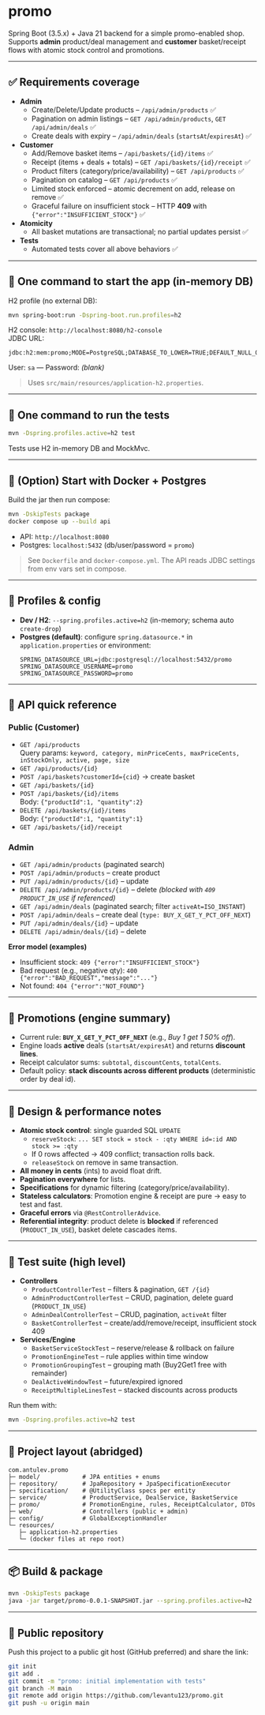 # promo

Spring Boot (3.5.x) + Java 21 backend for a simple promo-enabled shop.  
Supports **admin** product/deal management and **customer** basket/receipt flows with atomic stock control and promotions.

---

## ✅ Requirements coverage

- **Admin**
  - Create/Delete/Update products – `/api/admin/products` ✅
  - Pagination on admin listings – `GET /api/admin/products`, `GET /api/admin/deals` ✅
  - Create deals with expiry – `/api/admin/deals` (`startsAt`/`expiresAt`) ✅
- **Customer**
  - Add/Remove basket items – `/api/baskets/{id}/items` ✅
  - Receipt (items + deals + totals) – `GET /api/baskets/{id}/receipt` ✅
  - Product filters (category/price/availability) – `GET /api/products` ✅
  - Pagination on catalog – `GET /api/products` ✅
  - Limited stock enforced – atomic decrement on add, release on remove ✅
  - Graceful failure on insufficient stock – HTTP **409** with `{"error":"INSUFFICIENT_STOCK"}` ✅
- **Atomicity**
  - All basket mutations are transactional; no partial updates persist ✅
- **Tests**
  - Automated tests cover all above behaviors ✅

---

## 🚀 One command to start the app (in-memory DB)

H2 profile (no external DB):

```bash
mvn spring-boot:run -Dspring-boot.run.profiles=h2
```

H2 console: `http://localhost:8080/h2-console`  
JDBC URL:
```
jdbc:h2:mem:promo;MODE=PostgreSQL;DATABASE_TO_LOWER=TRUE;DEFAULT_NULL_ORDERING=HIGH;DB_CLOSE_DELAY=-1;DB_CLOSE_ON_EXIT=FALSE
```
User: `sa` — Password: *(blank)*

> Uses `src/main/resources/application-h2.properties`.

---

## 🧪 One command to run the tests

```bash
mvn -Dspring.profiles.active=h2 test
```

Tests use H2 in-memory DB and MockMvc.

---

## 🐳 (Option) Start with Docker + Postgres

Build the jar then run compose:

```bash
mvn -DskipTests package
docker compose up --build api
```

- API: `http://localhost:8080`
- Postgres: `localhost:5432` (db/user/password = `promo`)

> See `Dockerfile` and `docker-compose.yml`. The API reads JDBC settings from env vars set in compose.

---

## 🔌 Profiles & config

- **Dev / H2**: `--spring.profiles.active=h2` (in-memory; schema auto `create-drop`)
- **Postgres (default)**: configure `spring.datasource.*` in `application.properties` or environment:
  ```
  SPRING_DATASOURCE_URL=jdbc:postgresql://localhost:5432/promo
  SPRING_DATASOURCE_USERNAME=promo
  SPRING_DATASOURCE_PASSWORD=promo
  ```

---

## 🔑 API quick reference

### Public (Customer)

- `GET /api/products`  
  Query params: `keyword, category, minPriceCents, maxPriceCents, inStockOnly, active, page, size`
- `GET /api/products/{id}`
- `POST /api/baskets?customerId={cid}` → create basket
- `GET /api/baskets/{id}`
- `POST /api/baskets/{id}/items`  
  Body: `{"productId":1, "quantity":2}`
- `DELETE /api/baskets/{id}/items`  
  Body: `{"productId":1, "quantity":1}`
- `GET /api/baskets/{id}/receipt`

### Admin

- `GET /api/admin/products` (paginated search)
- `POST /api/admin/products` – create product
- `PUT /api/admin/products/{id}` – update
- `DELETE /api/admin/products/{id}` – delete *(blocked with `409 PRODUCT_IN_USE` if referenced)*
- `GET /api/admin/deals` (paginated search; filter `activeAt=ISO_INSTANT`)
- `POST /api/admin/deals` – create deal (`type: BUY_X_GET_Y_PCT_OFF_NEXT`)
- `PUT /api/admin/deals/{id}` – update
- `DELETE /api/admin/deals/{id}` – delete

**Error model (examples)**  
- Insufficient stock: `409 {"error":"INSUFFICIENT_STOCK"}`
- Bad request (e.g., negative qty): `400 {"error":"BAD_REQUEST","message":"..."}`  
- Not found: `404 {"error":"NOT_FOUND"}`

---

## 🧠 Promotions (engine summary)

- Current rule: **`BUY_X_GET_Y_PCT_OFF_NEXT`** (e.g., *Buy 1 get 1 50% off*).
- Engine loads **active** deals (`startsAt/expiresAt`) and returns **discount lines**.
- Receipt calculator sums: `subtotal`, `discountCents`, `totalCents`.
- Default policy: **stack discounts across different products** (deterministic order by deal id).

---

## 🧱 Design & performance notes

- **Atomic stock control**: single guarded SQL `UPDATE`  
  - `reserveStock`: `... SET stock = stock - :qty WHERE id=:id AND stock >= :qty`  
  - If 0 rows affected → 409 conflict; transaction rolls back.
  - `releaseStock` on remove in same transaction.
- **All money in cents** (ints) to avoid float drift.
- **Pagination everywhere** for lists.
- **Specifications** for dynamic filtering (category/price/availability).
- **Stateless calculators**: Promotion engine & receipt are pure → easy to test and fast.
- **Graceful errors** via `@RestControllerAdvice`.
- **Referential integrity**: product delete is **blocked** if referenced (`PRODUCT_IN_USE`), basket delete cascades items.

---

## 🧪 Test suite (high level)

- **Controllers**
  - `ProductControllerTest` – filters & pagination, `GET /{id}`
  - `AdminProductControllerTest` – CRUD, pagination, delete guard (`PRODUCT_IN_USE`)
  - `AdminDealControllerTest` – CRUD, pagination, `activeAt` filter
  - `BasketControllerTest` – create/add/remove/receipt, insufficient stock 409
- **Services/Engine**
  - `BasketServiceStockTest` – reserve/release & rollback on failure
  - `PromotionEngineTest` – rule applies within time window
  - `PromotionGroupingTest` – grouping math (Buy2Get1 free with remainder)
  - `DealActiveWindowTest` – future/expired ignored
  - `ReceiptMultipleLinesTest` – stacked discounts across products

Run them with:
```bash
mvn -Dspring.profiles.active=h2 test
```

---

## 📁 Project layout (abridged)

```
com.antulev.promo
├─ model/            # JPA entities + enums
├─ repository/       # JpaRepository + JpaSpecificationExecutor
├─ specification/    # @UtilityClass specs per entity
├─ service/          # ProductService, DealService, BasketService
├─ promo/            # PromotionEngine, rules, ReceiptCalculator, DTOs
├─ web/              # Controllers (public + admin)
├─ config/           # GlobalExceptionHandler
└─ resources/
   ├─ application-h2.properties
   └─ (docker files at repo root)
```

---

## 📦 Build & package

```bash
mvn -DskipTests package
java -jar target/promo-0.0.1-SNAPSHOT.jar --spring.profiles.active=h2
```

---

## 🔗 Public repository

Push this project to a public git host (GitHub preferred) and share the link:

```bash
git init
git add .
git commit -m "promo: initial implementation with tests"
git branch -M main
git remote add origin https://github.com/levantu123/promo.git
git push -u origin main
```
